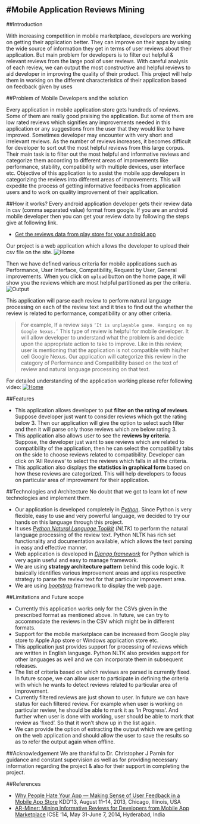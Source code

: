 #Mobile Application Reviews Mining
-----
##Introduction

With increasing competition in mobile marketplace, developers are working on getting their application better. They can improve on their apps by using the wide source of information they get in terms of user reviews about their application. But main problem for developers is to filter out helpful & relevant reviews from the large pool of user reviews. With careful analysis of each review, we can output the most constructive and helpful reviews to aid developer in improving the quality of their product. This project will help them in working on the different characteristics of their application based on feedback given by uses

##Problem of Mobile Developers and the solution

Every application in mobile application store gets hundreds of reviews. Some of them are really good praising the application. But some of them are low rated reviews which signifies any improvements needed in this application or any suggestions from the user that they would like to have improved. Sometimes developer may encounter with very short and irrelevant reviews. As the number of reviews increases, it becomes difficult for developer to sort out the most helpful reviews from this large corpus. Their main task is to filter out the most helpful and informative reviews and categorize them according to different areas of improvements like performance, stability, compatibility with multiple devices, user interface etc. Objective of this application is to assist the mobile app developers in categorizing the reviews into different areas of improvements. This will expedite the process of getting informative feedbacks from application users and to work on quality improvement of their application.

##How it works?
Every android application developer gets their review data in csv (comma separated value) format from google. If you are an android mobile developer then you can get your review data by following the steps give at following link.
- [Get the reviews data from play store for your android app]

Our project is a web application which allows the developer to upload their csv file on the site.
![Home](https://github.ncsu.edu/CSC510-Fall2014/Technical-AppReviews/raw/master/MobileAppReviews/ReviewMiner/static/Images/HomePage.jpg)

Then we have defined various criteria for mobile applications such as Performance, User Interface, Compatibility, Request by User, General improvements. When you click on `upload` button on the home page, it will show you the reviews which are most helpful partitioned as per the criteria. 
![Output](https://github.ncsu.edu/CSC510-Fall2014/Technical-AppReviews/raw/master/MobileAppReviews/ReviewMiner/static/Images/Working.gif)



This application will parse each review to perform natural language processing on each of the review text and it tries to find out the whether the review is related to performance, compatibility or any other criteria.

>For example, If a review says `‘It is unplayable game. Hanging on my Google Nexus.’` This type of review is helpful for mobile developer. It will allow developer to understand what the problem is and decide upon the appropriate action to take to improve. Like in this review, user is mentioning that the application is not compatible with his/her cell Google Nexus. Our application will categorize this review in the category of Performance and Compatibility based on the text of review and natural language processing on that text. 

For detailed understanding of the application working please refer following video: 
[![Home](https://github.ncsu.edu/CSC510-Fall2014/Technical-AppReviews/raw/master/MobileAppReviews/ReviewMiner/static/Images/HomePage.jpg)](http://youtu.be/o0jNeUcssU0)

##Features

* This application allows developer to put **filter on the rating of reviews**. Suppose developer just want to consider reviews which got the rating below 3. Then our application will give the option to select such filter and then it will parse only those reviews which are below rating 3.
* This application also allows user to see the **reviews by criteria**. Suppose, the developer just want to see reviews which are related to compatibility of the application, then he can select the compatibility tabs on the side to choose reviews related to compatibility. Developer can click on ‘All Reviews’ to select the reviews which falls in all the criteria.
* This application also displays the **statistics in graphical form** based on how these reviews are categorized. This will help developers to focus on particular area of improvement for their application.

##Technologies and Architecture
No doubt that we got to learn lot of new technologies and implement them. 
* Our application is developed completely in *[Python]*. Since Python is very flexible, easy to use and very powerful language, we decided to try our hands on this language through this project.
* It uses *[Python Natural Language Toolkit] (NLTK)* to perform the natural language processing of the review text. Python NLTK has rich set functionality and documentation available, which allows the text parsing in easy and effective manner.
* Web application is developed in *[Django framework]* for Python which is very again useful and easy to manage framework.
* We are using **strategy architecture pattern** behind this code logic. It basically identifies various improvement areas and applies respective strategy to parse the review text for that particular improvement area.
* We are using *[bootstrap]* framework to display the web page. 


##Limitations and Future scope
* Currently this application works only for the CSVs given in the prescribed format as mentioned above. In future, we can try to accommodate the reviews in the CSV which might be in different formats.
* Support for the mobile marketplace can be increased from Google play store to Apple App store or Windows application store etc.
* This application just provides support for processing of reviews which are written in English language. Python NLTK also provides support for other languages as well and we can incorporate them in subsequent releases.
* The list of criteria based on which reviews are parsed is currently fixed.  In future scope, we can allow user to participate in defining the criteria with which he wants to detect reviews related to particular area of improvement.
* Currently filtered reviews are just shown to user. In future we can have status for each filtered review. For example when user is working on particular review, he should be able to mark it as ‘In Progress’. And further when user is done with working, user should be able to mark that review as ‘fixed’. So that it won’t show up in the list again.
* We can provide the option of extracting the output which we are getting on the web application and should allow the user to save the results so as to refer the output again when offline.

##Acknowledgement
We are thankful to Dr. Christopher J Parnin for guidance and constant supervision as well as for providing necessary information regarding the project & also for their support in completing the project.

##References
* [Why People Hate Your App — Making Sense of User Feedback in a Mobile App Store]
KDD’13, August 11–14, 2013, Chicago, Illinois, USA
* [AR-Miner: Mining Informative Reviews for Developers from Mobile App Marketplace]
ICSE ’14, May 31-June 7, 2014, Hyderabad, India

[Get the reviews data from play store for your android app]:(https://support.google.com/googleplay/android-developer/answer/138230?hl=en)
[Python]:(https://www.python.org/)
[Python Natural Language Toolkit]:(http://www.nltk.org/)
[Django framework]:(https://www.djangoproject.com/)
[bootstrap]:(http://getbootstrap.com/)
[Dr. Christopher J Parnin]:(http://www.chrisparnin.me/)
[Why People Hate Your App — Making Sense of User Feedback in a Mobile App Store]:(http://www.cs.cmu.edu/~leili/pubs/fu-kdd2013-wiscom.pdf)
[AR-Miner: Mining Informative Reviews for Developers from Mobile App Marketplace]:(http://www.cais.ntu.edu.sg/~nchen1/AR-Miner/icse14-preprint.pdf)
